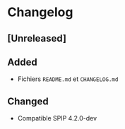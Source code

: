 # Changelog

## [Unreleased]

## Added

- Fichiers `README.md` et `CHANGELOG.md`

## Changed

- Compatible SPIP 4.2.0-dev
